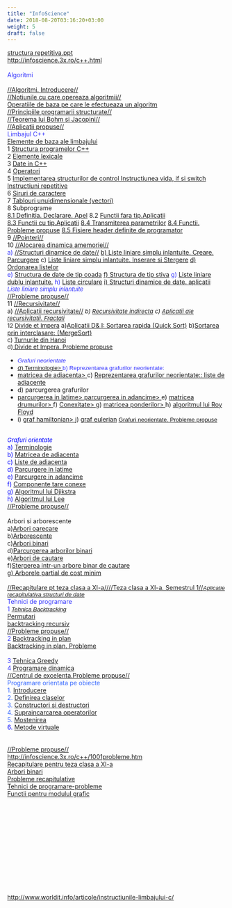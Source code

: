 ```yaml
---
title: "InfoScience"
date: 2018-08-20T03:16:20+03:00
weight: 5
draft: false
---
```


<html>
  <body>
    <div class="wiki" id="content_view" style="display: block;">
<a href="/files/structura%20repetitiva.ppt">structura repetitiva.ppt</a><br />
<a class="wiki_link_ext" href="http://infoscience.3x.ro/c++.html" rel="nofollow" target="_blank">http://infoscience.3x.ro/c++.html</a><br />
<br />
<span style="color: #3333ff;">Algoritmi</span><br />
<br />
<a class="wiki_link_ext" href="http://infoscience.3x.ro/c++/alg_introducere.html" rel="nofollow">//Algoritmi. Introducere//</a><br />
<a class="wiki_link_ext" href="http://infoscience.3x.ro/c++/lab2stucturi%20de%20control.htm" rel="nofollow">//Notiunile cu care opereaza algoritmii//</a><br />
<a class="wiki_link" href="http://limbajul-c.wikispaces.com/Operatiile%20de%20baza%20pe%20care%20le%20efectueaza%20un%20algoritm">Operatiile de baza pe care le efectueaza un algoritm </a><br />
<a class="wiki_link_ext" href="http://infoscience.3x.ro/c++/lab2stucturi%20de%20control.htm" rel="nofollow">//Principiile programarii structurate//</a><br />
<a class="wiki_link_ext" href="http://infoscience.3x.ro/c++/alg_teor.html" rel="nofollow">//Teorema lui Bohm si Jacopini//</a><br />
<a class="wiki_link_ext" href="http://infoscience.3x.ro/c++/alg_aplicatii.htm" rel="nofollow">//Aplicatii propuse//</a><br />
<span style="color: #3333ff;">Limbajul C++</span><br />
<a class="wiki_link_ext" href="http://infoscience.3x.ro/c++/lectii/elemente%20de%20baza%20ale%20limbajului.html" rel="nofollow">Elemente de baza ale limbajului</a><br />
1 <a class="wiki_link_ext" href="http://infoscience.3x.ro/c++/lectii/elemente%20de%20baza%20ale%20limbajului.html" rel="nofollow">Structura programelor C++</a><br />
2 <a class="wiki_link_ext" href="http://infoscience.3x.ro/c++/lectii/vocabularul%20limbajului.html" rel="nofollow">Elemente lexicale</a><br />
3 <a class="wiki_link_ext" href="http://infoscience.3x.ro/c++/lectii/DateinC++.html" rel="nofollow">Date in C++</a><br />
4 <a class="wiki_link_ext" href="http://infoscience.3x.ro/c++/lectii/Operatori.html" rel="nofollow">Operatori</a><br />
5 <a class="wiki_link_ext" href="http://infoscience.3x.ro/c++/struct/instruct.htm" rel="nofollow">Implementarea structurilor de control Instructiunea vida, if si switch</a> <a class="wiki_link_ext" href="http://infoscience.3x.ro/c++/for_while_dowhile.htm" rel="nofollow">Instructiuni repetitive</a><br />
6 <a class="wiki_link_ext" href="http://infoscience.3x.ro/c++/siruridecaractere.htm" rel="nofollow">Siruri de caractere</a><br />
7 <a class="wiki_link_ext" href="http://infoscience.3x.ro/c++/vectori.htm" rel="nofollow">Tablouri unuidimensionale (vectori)</a><br />
8 Subprograme<br />
<a class="wiki_link_ext" href="http://infoscience.3x.ro/c++/subprograme.htm" rel="nofollow">8.1 Definitia. Declarare. Apel</a> 8.2 <a class="wiki_link_ext" href="http://infoscience.3x.ro/c++/functii_void.htm" rel="nofollow">Functii fara tip.Aplicatii</a><br />
<a class="wiki_link_ext" href="http://infoscience.3x.ro/c++/Functii_cu_tip.htm" rel="nofollow">8.3 Functii cu tip.Aplicatii</a> <a class="wiki_link_ext" href="http://infoscience.3x.ro/c++/transmparam.htm" rel="nofollow">8.4 Transmiterea parametrilor</a> <a class="wiki_link_ext" href="http://infoscience.3x.ro/c++/aplicatii_functii.htm" rel="nofollow">8.4 Functii. Probleme propuse</a> <a class="wiki_link_ext" href="http://infoscience.3x.ro/c++/header.htm" rel="nofollow">8.5 Fisiere header definite de programator</a><br />
9 <a class="wiki_link_ext" href="http://infoscience.3x.ro/c++/pointeri.html" rel="nofollow">//Pointeri//</a><br />
10 <a class="wiki_link_ext" href="http://infoscience.3x.ro/c++/alocare_din.html" rel="nofollow">//Alocarea dinamica amemoriei//</a><br />
<span style="color: #3333ff;"> a) <a class="wiki_link_ext" href="http://infoscience.3x.ro/c++/liste.html" rel="nofollow">//Structuri dinamice de date//</a> </span> <a class="wiki_link_ext" href="http://infoscience.3x.ro/c++/llsi_cre_ad_lis.htm" rel="nofollow"> b) Liste liniare simplu inlantuite. Creare. Parcurgere</a> c) <a class="wiki_link_ext" href="http://infoscience.3x.ro/c++/liste_inser_si_sterere.htm" rel="nofollow">Liste liniare simplu inlantuite. Inserare si Stergere</a> <a class="wiki_link_ext" href="http://infoscience.3x.ro/c++/Ordonarea_unei_liste.htm" rel="nofollow">d) Ordonarea listelor</a><br />
<span style="color: #3333ff;"> e) <a class="wiki_link_ext" href="http://infoscience.3x.ro/c++/coada.htm" rel="nofollow">Structura de date de tip coada</a> <a class="wiki_link_ext" href="http://infoscience.3x.ro/c++/Stiva.htm" rel="nofollow"> f) Structura de tip stiva</a> g) <a class="wiki_link_ext" href="http://infoscience.3x.ro/c++/Liste_duble.htm" rel="nofollow">Liste liniare dublu inlantuite.</a> h) <a class="wiki_link_ext" href="http://infoscience.3x.ro/c++/liste_circulare.htm" rel="nofollow">Liste circulare</a> </span> <a class="wiki_link_ext" href="http://infoscience.3x.ro/c++/Structuri%20dinamice%20de%20date.htm" rel="nofollow">i) Structuri dinamice de date. aplicatii</a><br />
<em><span style="color: #3333ff; font-family: Arial;">Liste liniare simplu inlantuite</span></em><br />
<a class="wiki_link_ext" href="http://infoscience.3x.ro/c++/aplic_llsi.htm" rel="nofollow">//Probleme propuse//</a><br />
11 <a class="wiki_link_ext" href="http://infoscience.3x.ro/c++/recursivitate.htm" rel="nofollow">//Recursivitate//</a><br />
a) <a class="wiki_link_ext" href="http://infoscience.3x.ro/c++/aplicatii_recursivitate.HTM" rel="nofollow">//Aplicatii recursivitate//</a> <em><span style="font-size: 13.3333px;"> b) <a class="wiki_link_ext" href="http://infoscience.3x.ro/c++/Recursivitate_%20indirecta.htm" rel="nofollow">Recursivitate indirecta</a> c) <a class="wiki_link_ext" href="http://infoscience.3x.ro/c++/exfractali.htm" rel="nofollow">Aplicatii ale recursivitatii. Fractali</a></span></em><br />
<span style="font-size: 13.3333px;"> 12 <a class="wiki_link_ext" href="http://infoscience.3x.ro/c++/Divide_et_%20Impera.htm" rel="nofollow">Divide et Impera</a></span> a)<a class="wiki_link_ext" href="http://infoscience.3x.ro/c++/Sortarea_rapid%C4%83.htm" rel="nofollow">Aplicatii D&amp; I: Sortarea rapida (Quick Sort)</a> b)<a class="wiki_link_ext" href="http://infoscience.3x.ro/c++/sortare_%20prin_%20interclasare.htm" rel="nofollow">Sortarea prin interclasare: (MergeSort)</a><br />
<span style="font-size: 13.3333px;"> c) <a class="wiki_link_ext" href="http://infoscience.3x.ro/c++/Turnurile_%20din_%20Hanoi.htm" rel="nofollow">Turnurile din Hanoi </a></span><br />
<span style="font-size: 13.3333px;"> d)<a class="wiki_link_ext" href="http://infoscience.3x.ro/c++/aplicatii_divide_%20et_%20impera.HTM" rel="nofollow"> Divide et Impera. Probleme propuse</a> </span><br />
<ul class="quotelist"><li><em><span style="color: #3333ff; font-family: Helvetica; font-size: 13.3333px;"> Grafuri neorientate</span></em></li><li><em><a class="wiki_link_ext" href="http://infoscience.3x.ro/c++/Grafuri%20neorientate.htm" rel="nofollow"> a</a></em><span style="color: #3333ff; font-family: Helvetica; font-size: 13.3333px;"><a class="wiki_link_ext" href="http://infoscience.3x.ro/c++/Grafuri%20neorientate.htm" rel="nofollow">) Terminologie> </a> b) Reprezentarea grafurilor neorientate:</span></li><li><a class="wiki_link_ext" href="http://infoscience.3x.ro/c++/REPREZ_GF_MAT.htm" rel="nofollow">matricea de adiacenta> </a> c) <a class="wiki_link_ext" href="http://infoscience.3x.ro/c++/grafuri_liste_de_vecini.htm" rel="nofollow">Reprezentarea grafurilor neorientate:: liste de adiacente</a></li><li>d) parcurgerea grafurilor</li><li><a class="wiki_link_ext" href="http://infoscience.3x.ro/c++/Parcurgerea_grafuri_latime.htm" rel="nofollow">parcurgerea in latime> </a> <a class="wiki_link_ext" href="http://infoscience.3x.ro/c++/Parcurgerea_grafuri_adancime.htm" rel="nofollow"> parcurgerea in adancime> </a> e) <a class="wiki_link_ext" href="http://infoscience.3x.ro/c++/Matricea_drumurilor.htm" rel="nofollow">matricea drumurilor> </a> f) <a class="wiki_link_ext" href="http://infoscience.3x.ro/c++/componente_conexe.htm" rel="nofollow">Conexitate> </a> g) <a class="wiki_link_ext" href="http://infoscience.3x.ro/c++/matricea_ponderilor.htm" rel="nofollow">matricea ponderilor> </a> h) <a class="wiki_link_ext" href="http://infoscience.3x.ro/c++/roy_floyd.htm" rel="nofollow">algoritmul lui Roy Floyd</a></li><li>i) <a class="wiki_link_ext" href="http://infoscience.3x.ro/c++/Graf_hamiltonian.htm" rel="nofollow">graf hamiltonian> </a> j) <a class="wiki_link_ext" href="http://infoscience.3x.ro/c++/Grafuri_euleriene.htm" rel="nofollow">graf eulerian</a><span style="color: #3333ff; font-family: Helvetica; font-size: 13.3333px;"> <a class="wiki_link_ext" href="http://infoscience.3x.ro/c++/aplicatii_gf_neorientate.htm" rel="nofollow"> Grafuri neorientate. Probleme propuse</a></span></li></ul><br />
<em><span style="color: #0000ff; font-size: 13.3333px;">Grafuri orientate</span></em><br />
<span style="color: #0000ff;"> a) <a class="wiki_link_ext" href="http://infoscience.3x.ro/c++/terminologiegrafuri_o.htm" rel="nofollow">Terminologie</a></span><br />
<span style="color: #0000ff;"> b) <a class="wiki_link_ext" href="http://infoscience.3x.ro/c++/REPREZ_GF_orientat_MAT.htm" rel="nofollow">Matricea de adiacenta </a></span><br />
<span style="color: #0000ff;"> c) <a class="wiki_link_ext" href="http://infoscience.3x.ro/c++/grafuri_orientate_liste_de_vecini.htm" rel="nofollow">Liste de adiacenta </a></span><br />
<span style="color: #0000ff;"> d) <a class="wiki_link_ext" href="http://infoscience.3x.ro/c++/Parcurgerea_grafuri_o_latime.htm" rel="nofollow">Parcurgere in latime </a></span><br />
<span style="color: #0000ff;"> e) <a class="wiki_link_ext" href="http://infoscience.3x.ro/c++/Parcurgerea_grafuri_o_adancime.htm" rel="nofollow">Parcurgere in adancime </a></span><br />
<span style="color: #0000ff;"> f) <a class="wiki_link_ext" href="http://infoscience.3x.ro/c++/componente_tare_conexe.htm" rel="nofollow">Componente tare conexe </a></span><br />
<span style="color: #0000ff;"> g) <a class="wiki_link_ext" href="http://infoscience.3x.ro/c++/Algoritmul_lui_Djikstra.htm" rel="nofollow">Algoritmul lui Djikstra</a></span><br />
<span style="color: #0000ff;"> h) <a class="wiki_link_ext" href="http://infoscience.3x.ro/c++/Algoritmul_lui_Lee.htm" rel="nofollow">Algoritmul lui Lee</a></span><br />
<a class="wiki_link_ext" href="http://infoscience.3x.ro/c++/aplicatii_Grafuri_orientate.htm" rel="nofollow">//Probleme propuse//</a><br />
<br />
Arbori si arborescente<br />
a)<a class="wiki_link_ext" href="http://infoscience.3x.ro/c++/arbori.htm" rel="nofollow">Arbori oarecare</a><br />
b)<a class="wiki_link_ext" href="http://infoscience.3x.ro/c++/arborescente.htm" rel="nofollow">Arborescente</a><br />
c)<a class="wiki_link_ext" href="http://infoscience.3x.ro/c++/arbori_binari.htm" rel="nofollow">Arbori binari</a><br />
d)<a class="wiki_link_ext" href="http://infoscience.3x.ro/c++/Parcurgerea_%20arborilor_%20binari.htm" rel="nofollow">Parcurgerea arborilor binari</a><br />
e)<a class="wiki_link_ext" href="http://infoscience.3x.ro/c++/arbori_de_cautare.htm" rel="nofollow">Arbori de cautare</a><br />
f)<a class="wiki_link_ext" href="http://infoscience.3x.ro/c++/stergere_abc.htm" rel="nofollow">Stergerea intr-un arbore binar de cautare</a><br />
g<a class="wiki_link_ext" href="http://infoscience.3x.ro/c++/prim.htm" rel="nofollow">) Arborele partial de cost minim</a><br />
<br />
<a class="wiki_link_ext" href="http://infoscience.3x.ro/c++/RecapitularetezaXI.htm" rel="nofollow">//Recapitulare pt teza clasa a XI-a//</a><a class="wiki_link_ext" href="http://infoscience.3x.ro/c++/teza_clasa_a_xi.htm" rel="nofollow">//Teza clasa a XI-a. Semestrul 1//</a><em><span style="color: #3333ff; font-family: Helvetica; font-size: 13.3333px;"><a class="wiki_link_ext" href="http://infoscience.3x.ro/c++/aplicatie_recapitulativaXIsem1.htm" rel="nofollow">Aplicatie recapitulativa structuri de date</a></span></em><br />
<span style="color: #3333ff;">Tehnici de programare</span><br />
<span style="color: #3333ff;"> 1 </span><em><span style="color: #3333ff; font-family: Arial; font-size: 13.3333px;"><a class="wiki_link_ext" href="http://infoscience.3x.ro/c++/tehnica_%20backtracking.htm" rel="nofollow">Tehnica Backtracking</a></span></em><br />
<a class="wiki_link_ext" href="http://infoscience.3x.ro/c++/back_permutari.htm" rel="nofollow">Permutari</a><br />
<a class="wiki_link_ext" href="http://infoscience.3x.ro/c++/backtracking_recursiv.htm" rel="nofollow">backtracking recursiv</a><br />
<a class="wiki_link_ext" href="http://infoscience.3x.ro/c++/pbbacktracking.html" rel="nofollow">//Probleme propuse//</a><br />
<span style="color: #3333ff;"> 2</span> <a class="wiki_link_ext" href="http://infoscience.3x.ro/c++/Backtracking_%20in_%20plan.htm" rel="nofollow">Backtracking in plan </a><br />
<a class="wiki_link_ext" href="http://infoscience.3x.ro/c++/Pb_BACK_plan.htm" rel="nofollow"> Backtracking in plan. Probleme </a><br />
<br />
<span style="color: #3333ff;">3</span> <a class="wiki_link_ext" href="http://infoscience.3x.ro/c++/greedyth2.htm" rel="nofollow">Tehnica Greedy</a><br />
<span style="color: #3333ff;">4</span> <a class="wiki_link_ext" href="http://infoscience.3x.ro/c++/Programarea_dinamic%C4%83.htm" rel="nofollow">Programare dinamica</a><br />
<a class="wiki_link_ext" href="http://infoscience.3x.ro/c++/excelenta.htm" rel="nofollow">//Centrul de excelenta.Probleme propuse//</a><br />
<span style="color: #3366ff;">Programare orientata pe obiecte</span><br />
<span style="color: #3366ff;"> 1. <a class="wiki_link_ext" href="http://infoscience.3x.ro/c++/SursePoo/introducere.html" rel="nofollow">Introducere</a></span><br />
<span style="color: #3366ff;"> 2. <a class="wiki_link_ext" href="http://infoscience.3x.ro/c++/SursePoo/definitia%20clasei.html" rel="nofollow">Definirea claselor</a></span><br />
<span style="color: #3366ff;"> 3. <a class="wiki_link_ext" href="http://infoscience.3x.ro/c++/SursePoo/constructori.html" rel="nofollow">Constructori si destructori</a></span><br />
<span style="color: #3366ff;"> 4. <a class="wiki_link_ext" href="http://infoscience.3x.ro/c++/SursePoo/supraincarcarea_op.html" rel="nofollow">Supraincarcarea operatorilor</a></span><br />
<span style="color: #3366ff;"> 5. </span><span style="color: #0000ff;"><a class="wiki_link_ext" href="http://infoscience.3x.ro/c++/SursePoo/Lectia18.htm" rel="nofollow">Mostenirea</a></span><br />
<span style="color: #0000ff;"> 6. <a class="wiki_link_ext" href="http://infoscience.3x.ro/c++/metode_virtuale2.htm" rel="nofollow">Metode virtuale</a></span><br />
<br />
<br />
<a class="wiki_link_ext" href="http://infoscience.3x.ro/c++/1001probleme.htm" rel="nofollow">//Probleme propuse//</a><br />
<a class="wiki_link_ext" href="http://infoscience.3x.ro/c++/1001probleme.htm" rel="nofollow" target="_blank">http://infoscience.3x.ro/c++/1001probleme.htm</a><br />
<a class="wiki_link_ext" href="http://infoscience.3x.ro/c++/recptezasemIIclasaXI.htm" rel="nofollow">Recapitulare pentru teza clasa a XI-a</a><br />
<a class="wiki_link_ext" href="http://infoscience.3x.ro/c++/arboribinari.htm" rel="nofollow">Arbori binari</a><br />
<a class="wiki_link_ext" href="http://infoscience.3x.ro/c++/probleme_rec.htm" rel="nofollow">Probleme recapitulative</a><br />
<a class="wiki_link_ext" href="http://infoscience.3x.ro/c++/rec_tehnici_cls10.htm" rel="nofollow">Tehnici de programare-probleme</a><br />
<a class="wiki_link_ext" href="http://infoscience.3x.ro/c++/Grafica%20Pascal%20si%20C.htm" rel="nofollow">Functii pentru modulul grafic</a><br />
<br />
<br />
<br />
<br />
<br />
<br />
<br />
<br />
<br />
<br />
<br />
<br />
<br />
<a class="wiki_link_ext" href="http://www.worldit.info/articole/instructiunile-limbajului-c/" rel="nofollow">http://www.worldit.info/articole/instructiunile-limbajului-c/</a>
    </div>
  </body>
</html>
